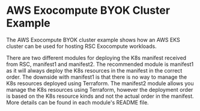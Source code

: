 # AWS Exocompute BYOK Cluster Example
The AWS Exocompute BYOK cluster example shows how an AWS EKS cluster can be used
for hosting RSC Exocompute workloads.

There are two different modules for deploying the K8s manifest received from
RSC, manifest1 and manifest2. The recommended module is manifest1 as it will
always deploy the K8s resources in the manifest in the correct order. The
downside with manifest1 is that there is no way to manage the K8s resources
deployed using Terraform. The manifest2 module allows you manage the K8s
resources using Terraform, however the deployment order is based on the K8s
resource kinds and not the actual order in the manifest. More details can be
found in each module's README file.
